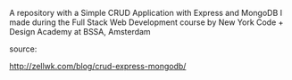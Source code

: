 A repository with a Simple CRUD Application with Express and MongoDB I made during the Full Stack Web Development course by New York Code + Design Academy at BSSA, Amsterdam 

source:

http://zellwk.com/blog/crud-express-mongodb/